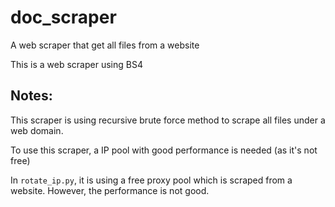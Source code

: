 # doc_scraper
A web scraper that get all files from a website

This is a web scraper using BS4

## Notes:
   This scraper is using recursive brute force method to scrape all files under a web domain. 
   
   To use this scraper, a IP pool with good performance is needed (as it's not free)
   
   In `rotate_ip.py`, it is using a free proxy pool which is scraped from a website. However, the performance is not good.
